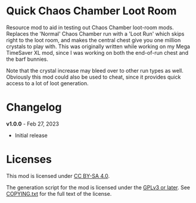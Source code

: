 Quick Chaos Chamber Loot Room
=============================

Resource mod to aid in testing out Chaos Chamber loot-room mods.  Replaces
the 'Normal' Chaos Chamber run with a 'Loot Run' which skips right to the
loot room, and makes the central chest give you one million crystals to
play with.  This was originally written while working on my Mega TimeSaver
XL mod, since I was working on both the end-of-run chest and the barf
bunnies.

Note that the crystal increase may bleed over to other run types as well.
Obviously this mod could also be used to cheat, since it provides quick
access to a lot of loot generation.

Changelog
=========

**v1.0.0** - Feb 27, 2023
 * Initial release
 
Licenses
========

This mod is licensed under [CC BY-SA 4.0](https://creativecommons.org/licenses/by-sa/4.0/).

The generation script for the mod is licensed under the
[GPLv3 or later](https://www.gnu.org/licenses/quick-guide-gplv3.html).
See [COPYING.txt](../../COPYING.txt) for the full text of the license.

